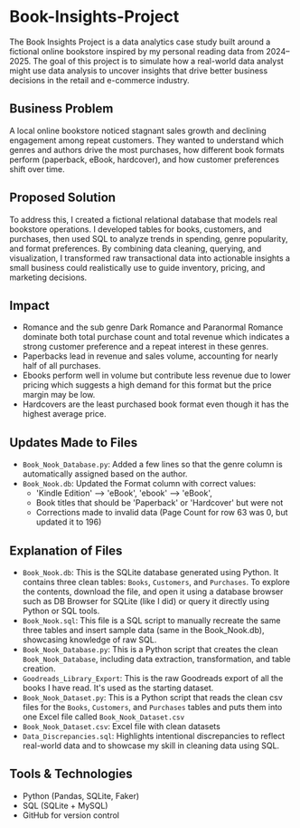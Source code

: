 # Book-Insights-Project

The Book Insights Project is a data analytics case study built around a fictional online bookstore inspired by my personal reading data from 2024–2025. The goal of this project is to simulate how a real-world data analyst might use data analysis to uncover insights that drive better business decisions in the retail and e-commerce industry.


## Business Problem

A local online bookstore noticed stagnant sales growth and declining engagement among repeat customers. They wanted to understand which genres and authors drive the most purchases, how different book formats perform (paperback, eBook, hardcover), and how customer preferences shift over time.


## Proposed Solution
To address this, I created a fictional relational database that models real bookstore operations. I developed tables for books, customers, and purchases, then used SQL to analyze trends in spending, genre popularity, and format preferences. By combining data cleaning, querying, and visualization, I transformed raw transactional data into actionable insights a small business could realistically use to guide inventory, pricing, and marketing decisions.

## Impact
- Romance and the sub genre Dark Romance and Paranormal Romance dominate both total purchase count and total revenue which indicates a strong customer preference and a repeat interest in these genres.  
- Paperbacks lead in revenue and sales volume, accounting for nearly half of all purchases. 
- Ebooks perform well in volume but contribute less revenue due to lower pricing which suggests a high demand for this format but the price margin may be low.
- Hardcovers are the least purchased book format even though it has the highest average price. 


## Updates Made to Files
- `Book_Nook_Database.py`: Added a few lines so that the genre column is automatically assigned based on the author.
- `Book_Nook.db`: Updated the Format column with correct values:
    - 'Kindle Edition' --> 'eBook', 'ebook' --> 'eBook',
    - Book titles that should be 'Paperback' or 'Hardcover' but were not
    - Corrections made to invalid data (Page Count for row 63 was 0, but updated it to 196)
 

## Explanation of Files 

- `Book_Nook.db`: This is the SQLite database generated using Python. It contains three clean tables: `Books`, `Customers`, and `Purchases`. To explore the contents, download the file, and open it using a database browser such as DB Browser for SQLite (like I did) or query it directly using Python or SQL tools.
- `Book_Nook.sql`: This file is a SQL script to manually recreate the same three tables and insert sample data (same in the Book_Nook.db), showcasing knowledge of raw SQL.
- `Book_Nook_Database.py`: This is a Python script that creates the clean `Book_Nook_Database`, including data extraction, transformation, and table creation.
- `Goodreads_Library_Export`: This is the raw Goodreads export of all the books I have read. It's used as the starting dataset.
- `Book_Nook_Dataset.py`: This is a Python script that reads the clean csv files for the `Books`, `Customers`, and `Purchases` tables and puts them into one Excel file called `Book_Nook_Dataset.csv`
- `Book_Nook_Dataset.csv`: Excel file with clean datasets
- `Data_Discrepancies.sql`: Highlights intentional discrepancies to reflect real-world data and to showcase my skill in cleaning data using SQL.

## Tools & Technologies

- Python (Pandas, SQLite, Faker)
- SQL (SQLite + MySQL)
- GitHub for version control
